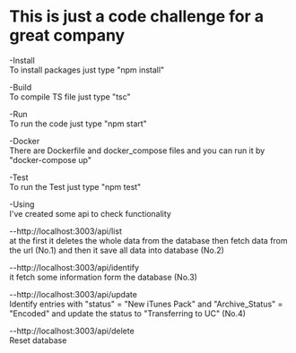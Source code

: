 # This is just a code challenge for a great company

-Install  
To install packages just type "npm install"

-Build  
To compile TS file just type "tsc"

-Run  
To run the code just type "npm start"

-Docker  
There are Dockerfile and docker_compose files and you can run it by "docker-compose up"

-Test  
To run the Test just type "npm test"

-Using  
I've created some api to check functionality

--http://localhost:3003/api/list  
at the first it deletes the whole data from the database then fetch data from the url (No.1) and then
it save all data into database (No.2)

--http://localhost:3003/api/identify  
it fetch some information form the database (No.3)

--http://localhost:3003/api/update  
Identify entries with "status" = "New iTunes Pack" and "Archive_Status" = "Encoded"
and update the status to "Transferring to UC" (No.4)

--http://localhost:3003/api/delete  
Reset database
